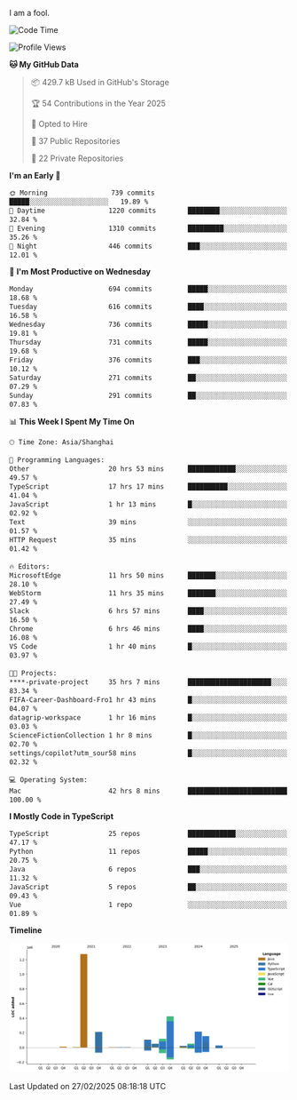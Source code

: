 I am a fool.

<!--START_SECTION:waka-->
![Code Time](http://img.shields.io/badge/Code%20Time-2%2C641%20hrs%2035%20mins-blue)

![Profile Views](http://img.shields.io/badge/Profile%20Views-0-blue)

**🐱 My GitHub Data** 

> 📦 429.7 kB Used in GitHub's Storage 
 > 
> 🏆 54 Contributions in the Year 2025
 > 
> 💼 Opted to Hire
 > 
> 📜 37 Public Repositories 
 > 
> 🔑 22 Private Repositories 
 > 
**I'm an Early 🐤** 

```text
🌞 Morning                739 commits         █████░░░░░░░░░░░░░░░░░░░░   19.89 % 
🌆 Daytime                1220 commits        ████████░░░░░░░░░░░░░░░░░   32.84 % 
🌃 Evening                1310 commits        █████████░░░░░░░░░░░░░░░░   35.26 % 
🌙 Night                  446 commits         ███░░░░░░░░░░░░░░░░░░░░░░   12.01 % 
```
📅 **I'm Most Productive on Wednesday** 

```text
Monday                   694 commits         █████░░░░░░░░░░░░░░░░░░░░   18.68 % 
Tuesday                  616 commits         ████░░░░░░░░░░░░░░░░░░░░░   16.58 % 
Wednesday                736 commits         █████░░░░░░░░░░░░░░░░░░░░   19.81 % 
Thursday                 731 commits         █████░░░░░░░░░░░░░░░░░░░░   19.68 % 
Friday                   376 commits         ███░░░░░░░░░░░░░░░░░░░░░░   10.12 % 
Saturday                 271 commits         ██░░░░░░░░░░░░░░░░░░░░░░░   07.29 % 
Sunday                   291 commits         ██░░░░░░░░░░░░░░░░░░░░░░░   07.83 % 
```


📊 **This Week I Spent My Time On** 

```text
🕑︎ Time Zone: Asia/Shanghai

💬 Programming Languages: 
Other                    20 hrs 53 mins      ████████████░░░░░░░░░░░░░   49.57 % 
TypeScript               17 hrs 17 mins      ██████████░░░░░░░░░░░░░░░   41.04 % 
JavaScript               1 hr 13 mins        █░░░░░░░░░░░░░░░░░░░░░░░░   02.92 % 
Text                     39 mins             ░░░░░░░░░░░░░░░░░░░░░░░░░   01.57 % 
HTTP Request             35 mins             ░░░░░░░░░░░░░░░░░░░░░░░░░   01.42 % 

🔥 Editors: 
MicrosoftEdge            11 hrs 50 mins      ███████░░░░░░░░░░░░░░░░░░   28.10 % 
WebStorm                 11 hrs 35 mins      ███████░░░░░░░░░░░░░░░░░░   27.49 % 
Slack                    6 hrs 57 mins       ████░░░░░░░░░░░░░░░░░░░░░   16.50 % 
Chrome                   6 hrs 46 mins       ████░░░░░░░░░░░░░░░░░░░░░   16.08 % 
VS Code                  1 hr 40 mins        █░░░░░░░░░░░░░░░░░░░░░░░░   03.97 % 

🐱‍💻 Projects: 
****-private-project     35 hrs 7 mins       █████████████████████░░░░   83.34 % 
FIFA-Career-Dashboard-Fro1 hr 43 mins        █░░░░░░░░░░░░░░░░░░░░░░░░   04.07 % 
datagrip-workspace       1 hr 16 mins        █░░░░░░░░░░░░░░░░░░░░░░░░   03.03 % 
ScienceFictionCollection 1 hr 8 mins         █░░░░░░░░░░░░░░░░░░░░░░░░   02.70 % 
settings/copilot?utm_sour58 mins             █░░░░░░░░░░░░░░░░░░░░░░░░   02.32 % 

💻 Operating System: 
Mac                      42 hrs 8 mins       █████████████████████████   100.00 % 
```

**I Mostly Code in TypeScript** 

```text
TypeScript               25 repos            ████████████░░░░░░░░░░░░░   47.17 % 
Python                   11 repos            █████░░░░░░░░░░░░░░░░░░░░   20.75 % 
Java                     6 repos             ███░░░░░░░░░░░░░░░░░░░░░░   11.32 % 
JavaScript               5 repos             ██░░░░░░░░░░░░░░░░░░░░░░░   09.43 % 
Vue                      1 repo              ░░░░░░░░░░░░░░░░░░░░░░░░░   01.89 % 
```



**Timeline**

![Lines of Code chart](https://raw.githubusercontent.com/VeejaLiu/VeejaLiu/master/assets/bar_graph.png)


 Last Updated on 27/02/2025 08:18:18 UTC
<!--END_SECTION:waka-->
